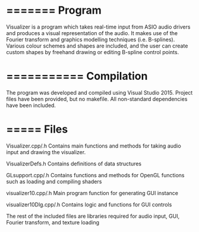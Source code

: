 
=======
Program
=======

Visualizer is a program which takes real-time input from ASIO audio drivers
and produces a visual representation of the audio. It makes use of the Fourier
transform and graphics modelling techniques (i.e. B-splines). Various colour
schemes and shapes are included, and the user can create custom shapes by
freehand drawing or editing B-spline control points.


===========
Compilation
===========

The program was developed and compiled using Visual Studio 2015. Project
files have been provided, but no makefile. All non-standard dependencies
have been included.


=====
Files
=====

Visualizer.cpp/.h		Contains main functions and methods for taking audio
						input and drawing the visualizer.

VisualizerDefs.h		Contains definitions of data structures

GLsupport.cpp/.h		Contains functions and methods for OpenGL functions
						such as loading and compiling shaders

visualizer10.cpp/.h		Main program function for generating GUI instance

visualizer10Dlg.cpp/.h	Contains logic and functions for GUI controls

The rest of the included files are libraries required for audio input,
GUI, Fourier transform, and texture loading

